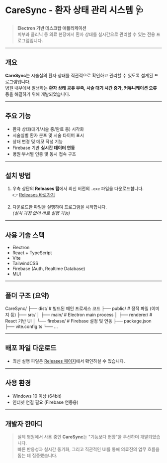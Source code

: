 # CareSync - 환자 상태 관리 시스템 🩺

> **Electron 기반 데스크탑 애플리케이션**  
> 피부과 클리닉 등 의료 현장에서 환자 상태를 실시간으로 관리할 수 있는 전용 프로그램입니다.

---

## 개요

**CareSync**는 시술실의 환자 상태를 직관적으로 확인하고 관리할 수 있도록 설계된 프로그램입니다.  
병원 내부에서 발생하는 **환자 상태 공유 부족, 시술 대기 시간 증가, 커뮤니케이션 오류** 등을 해결하기 위해 개발되었습니다.

---

## 주요 기능

- 환자 상태(대기/시술 중/완료 등) 시각화
- 시술실별 환자 분포 및 시술 타이머 표시
- 상태 변경 및 메모 작성 기능
- Firebase 기반 **실시간 데이터 연동**
- 병원·부서별 인증 및 동시 접속 구조

---

## 설치 방법

1. 우측 상단의 **Releases 탭**에서 최신 버전의 `.exe` 파일을 다운로드합니다.  
   👉 [Releases 바로가기](https://github.com/JinukSynth/Patient-Management/releases)

2. 다운로드한 파일을 실행하여 프로그램을 시작합니다.  
   *(설치 과정 없이 바로 실행 가능)*

---

## 사용 기술 스택

- Electron
- React + TypeScript
- Vite
- TailwindCSS
- Firebase (Auth, Realtime Database)
- MUI

---

## 폴더 구조 (요약)

CareSync/
├── dist/                  # 빌드된 메인 프로세스 코드
├── public/                # 정적 파일 (이미지 등)
├── src/
│   ├── main/              # Electron main process
│   ├── renderer/          # React 기반 UI
│   └── firebase/          # Firebase 설정 및 연동
├── package.json
├── vite.config.ts
└── …

---

## 배포 파일 다운로드

- 최신 실행 파일은 [Releases 페이지](https://github.com/JinukSynth/Patient-Management/releases)에서 확인하실 수 있습니다.

---

## 사용 환경

- Windows 10 이상 (64bit)
- 인터넷 연결 필요 (Firebase 연동용)

---

## 개발자 한마디

> 실제 병원에서 사용 중인 **CareSync**는 "기능보다 현장"을 우선하며 개발되었습니다.  
> 빠른 반응성과 실시간 동기화, 그리고 직관적인 UI를 통해 의료진의 업무 흐름을 돕는 데 집중했습니다.
